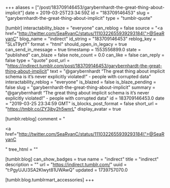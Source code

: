 +++
aliases = ["/post/183709146453/garybernhardt-the-great-thing-about-implicit"]
date = 2019-03-25T23:34:59Z
id = "183709146453"
slug = "garybernhardt-the-great-thing-about-implicit"
type = "tumblr-quote"

[tumblr]
interactability_blaze = "everyone"
can_reblog = false
source = "<a href=\"http://twitter.com/SeaRyanC/status/1110322655939293184\">@SeaRyanC</a>"
blog_name = "indirect"
id_string = "183709146453"
reblog_key = "SLsT9ytY"
format = "html"
should_open_in_legacy = true
can_send_in_message = true
timestamp = 1553556899.0
state = "published"
can_blaze = false
note_count = 0.0
can_like = false
can_reply = false
type = "quote"
post_url = "https://indirect.tumblr.com/post/183709146453/garybernhardt-the-great-thing-about-implicit"
text = "@garybernhardt &ldquo;The great thing about implicit schema is it&rsquo;s never explicitly violated!&rdquo; - people with corrupted data"
interactability_reblog = "everyone"
is_blazed = false
is_blaze_pending = false
slug = "garybernhardt-the-great-thing-about-implicit"
summary = "@garybernhardt “The great thing about implicit schema is it’s never explicitly violated!” - people with corrupted data"
id = 183709146453.0
date = "2019-03-25 23:34:59 GMT"
is_blocks_post_format = false
short_url = "https://tmblr.co/ZY3jby2h5wnrL"
display_avatar = true

[tumblr.reblog]
comment = "<p><a href=\"http://twitter.com/SeaRyanC/status/1110322655939293184\">@SeaRyanC</a></p>"
tree_html = ""

[tumblr.blog]
can_show_badges = true
name = "indirect"
title = "indirect"
description = ""
url = "https://indirect.tumblr.com/"
uuid = "t:PgyUJU3SA2Klwyt81UWAwQ"
updated = 1739757070.0

[tumblr.blog.tumblrmart_accessories]
+++
